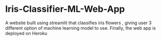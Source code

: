 # Iris-Classifier-ML-Web-App
A website built using streamlit that classifies iris flowers , giving user 3 different option of machine learning model to use.
Finally, the web app is deployed on Heroku
